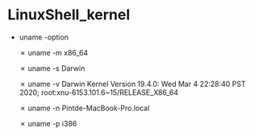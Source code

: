 # LinuxShell_kernel

* uname -option

    ✗ uname -m
    x86_64

    ✗ uname -s
    Darwin

    ✗ uname -v
    Darwin Kernel Version 19.4.0: Wed Mar  4 22:28:40 PST 2020; 
    root:xnu-6153.101.6~15/RELEASE_X86_64

    ✗ uname -n
    Pintde-MacBook-Pro.local

    ✗ uname -p
    i386
